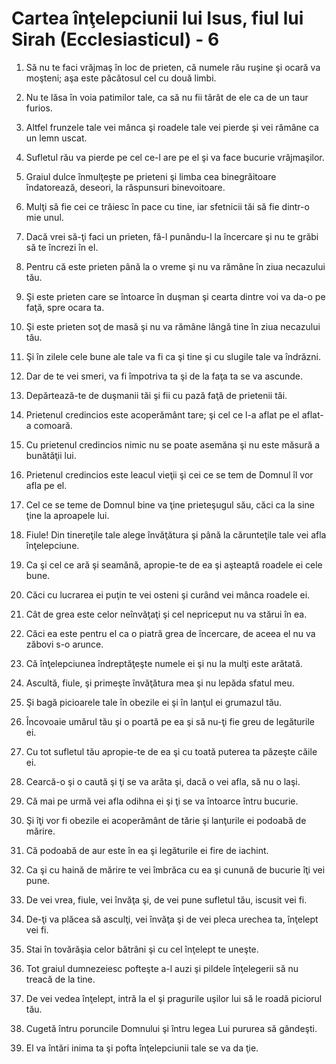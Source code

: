 # Cartea &#238;n&#355;elepciunii lui Isus, fiul lui Sirah (Ecclesiasticul) - 6

1. Să nu te faci vrăjmaş în loc de prieten, că numele rău ruşine şi ocară va moşteni; aşa este păcătosul cel cu două limbi. 

2. Nu te lăsa în voia patimilor tale, ca să nu fii târât de ele ca de un taur furios. 

3. Altfel frunzele tale vei mânca şi roadele tale vei pierde şi vei rămâne ca un lemn uscat. 

4. Sufletul rău va pierde pe cel ce-l are pe el şi va face bucurie vrăjmaşilor. 

5. Graiul dulce înmulţeşte pe prieteni şi limba cea binegrăitoare îndatorează, deseori, la răspunsuri binevoitoare. 

6. Mulţi să fie cei ce trăiesc în pace cu tine, iar sfetnicii tăi să fie dintr-o mie unul. 

7. Dacă vrei să-ţi faci un prieten, fă-l punându-l la încercare şi nu te grăbi să te încrezi în el. 

8. Pentru că este prieten până la o vreme şi nu va rămâne în ziua necazului tău. 

9. Şi este prieten care se întoarce în duşman şi cearta dintre voi va da-o pe faţă, spre ocara ta. 

10. Şi este prieten soţ de masă şi nu va rămâne lângă tine în ziua necazului tău. 

11. Şi în zilele cele bune ale tale va fi ca şi tine şi cu slugile tale va îndrăzni. 

12. Dar de te vei smeri, va fi împotriva ta şi de la faţa ta se va ascunde. 

13. Depărtează-te de duşmanii tăi şi fii cu pază faţă de prietenii tăi. 

14. Prietenul credincios este acoperământ tare; şi cel ce l-a aflat pe el aflat-a comoară. 

15. Cu prietenul credincios nimic nu se poate asemăna şi nu este măsură a bunătăţii lui. 

16. Prietenul credincios este leacul vieţii şi cei ce se tem de Domnul îl vor afla pe el. 

17. Cel ce se teme de Domnul bine va ţine prieteşugul său, căci ca la sine ţine la aproapele lui. 

18. Fiule! Din tinereţile tale alege învăţătura şi până la cărunteţile tale vei afla înţelepciune. 

19. Ca şi cel ce ară şi seamănă, apropie-te de ea şi aşteaptă roadele ei cele bune. 

20. Căci cu lucrarea ei puţin te vei osteni şi curând vei mânca roadele ei. 

21. Cât de grea este celor neînvăţaţi şi cel nepriceput nu va stărui în ea. 

22. Căci ea este pentru el ca o piatră grea de încercare, de aceea el nu va zăbovi s-o arunce. 

23. Că înţelepciunea îndreptăţeşte numele ei şi nu la mulţi este arătată. 

24. Ascultă, fiule, şi primeşte învăţătura mea şi nu lepăda sfatul meu. 

25. Şi bagă picioarele tale în obezile ei şi în lanţul ei grumazul tău. 

26. Încovoaie umărul tău şi o poartă pe ea şi să nu-ţi fie greu de legăturile ei. 

27. Cu tot sufletul tău apropie-te de ea şi cu toată puterea ta păzeşte căile ei. 

28. Cearcă-o şi o caută şi ţi se va arăta şi, dacă o vei afla, să nu o laşi. 

29. Că mai pe urmă vei afla odihna ei şi ţi se va întoarce întru bucurie. 

30. Şi îţi vor fi obezile ei acoperământ de tărie şi lanţurile ei podoabă de mărire. 

31. Că podoabă de aur este în ea şi legăturile ei fire de iachint. 

32. Ca şi cu haină de mărire te vei îmbrăca cu ea şi cunună de bucurie îţi vei pune. 

33. De vei vrea, fiule, vei învăţa şi, de vei pune sufletul tău, iscusit vei fi. 

34. De-ţi va plăcea să asculţi, vei învăţa şi de vei pleca urechea ta, înţelept vei fi. 

35. Stai în tovărăşia celor bătrâni şi cu cel înţelept te uneşte. 

36. Tot graiul dumnezeiesc pofteşte a-l auzi şi pildele înţelegerii să nu treacă de la tine. 

37. De vei vedea înţelept, intră la el şi pragurile uşilor lui să le roadă piciorul tău. 

38. Cugetă întru poruncile Domnului şi întru legea Lui pururea să gândeşti. 

39. El va întări inima ta şi pofta înţelepciunii tale se va da ţie. 

